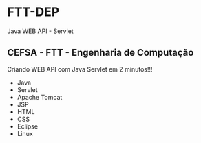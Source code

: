# FTT-DEP
Java WEB API - Servlet

## CEFSA - FTT - Engenharia de Computação

Criando WEB API com Java Servlet em 2 minutos!!!

- Java
- Servlet
- Apache Tomcat
- JSP
- HTML
- CSS
- Eclipse
- Linux
